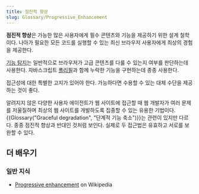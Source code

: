 ```yaml
---
title: 점진적 향상
slug: Glossary/Progressive_Enhancement
---
```


**점진적 향상**은 가능한 많은 사용자에게 필수 콘텐츠와 기능을 제공하기 위한 설계 철학이다. 나아가 필요한 모든 코드를 실행할 수 있는 최신 브라우저 사용자에게 최상의 경험을 제공한다.

[기능 탐지](/ko/docs/Learn/Tools_and_testing/Cross_browser_testing/Feature_detection)는 일반적으로 브라우저가 고급 콘텐츠를 다룰 수 있는지 여부를 판단하는데 사용한다. 자바스크립트 [폴리필](/ko/docs/Glossary/Polyfill)과 함께 누락한 기능을 구현하는데 종종 사용한다.

접근성에 대한 특별한 고지가 있어야 한다. 가능하다면 수용할 수 있는 대체 수단을 제공하는 것이 좋다.

알려지지 않은 다양한 사용자 에이전트가 웹 사이트에 접근할 때 웹 개발자가 여러 문제를 저울질하며 최상의 웹 사이트를 개발하도록 집중할 수 있는 유용한 기법이다. {{Glossary("Graceful degradation", "단계적 기능 축소")}}는 관련이 있지만 다르다. 종종 점진적 향상과 반대인 것처럼 보인다. 실제로 두 접근법은 유효하고 서로를 보완할 수 있다.

## 더 배우기

### 일반 지식

- [Progressive enhancement](https://en.wikipedia.org/wiki/Progressive_enhancement) on Wikipedia
